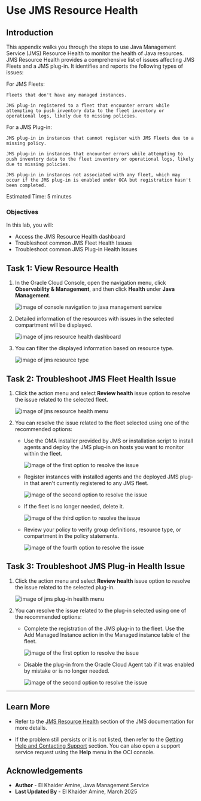# Use JMS Resource Health

## Introduction  
This appendix walks you through the steps to use Java Management Service (JMS) Resource Health to monitor the health of Java resources.
JMS Resource Health provides a comprehensive list of issues affecting JMS Fleets and a JMS plug-in. It identifies and reports the following types of issues:

For JMS Fleets:

```
Fleets that don't have any managed instances.
```
```
JMS plug-in registered to a fleet that encounter errors while attempting to push inventory data to the fleet inventory or operational logs, likely due to missing policies.
```

For a JMS Plug-in:
```
JMS plug-in in instances that cannot register with JMS Fleets due to a missing policy.
```
```
JMS plug-in in instances that encounter errors while attempting to push inventory data to the fleet inventory or operational logs, likely due to missing policies.
```
```
JMS plug-in in instances not associated with any fleet, which may occur if the JMS plug-in is enabled under OCA but registration hasn't been completed.
```
Estimated Time: 5 minutes

### Objectives
In this lab, you will:
- Access the JMS Resource Health dashboard
- Troubleshoot common JMS Fleet Health Issues
- Troubleshoot common JMS Plug-in Health Issues


## Task 1: View Resource Health

1. In the Oracle Cloud Console, open the navigation menu, click **Observability & Management**, and then click **Health** under **Java Management**.

    ![image of console navigation to java management service](images/console-navigation-jms.png)

2. Detailed information of the resources with issues in the selected compartment will be displayed.

    ![image of jms resource health dashboard](images/jms-resource-health.png)

3. You can filter the displayed information based on resource type.

    ![image of jms resource type](images/jms-resource-types.png)

## Task 2: Troubleshoot JMS Fleet Health Issue

1. Click the action menu and select **Review health** issue option to resolve the issue related to the selected fleet.

    ![image of jms resource health menu](images/jms-resource-health-menu.png)

2. You can resolve the issue related to the fleet selected using one of the recommended options:
    * Use the OMA installer provided by JMS or installation script to install agents and deploy the JMS plug-in on hosts you want to monitor within the fleet.

        ![image of the first option to resolve the issue](images/review-fleet-issue-1.png)

    * Register instances with installed agents and the deployed JMS plug-in that aren't currently registered to any JMS fleet.

        ![image of the second option to resolve the issue](images/review-fleet-issue-2.png)

    * If the fleet is no longer needed, delete it.

        ![image of the third option to resolve the issue](images/review-fleet-issue-3.png)

    * Review your policy to verify group definitions, resource type, or compartment in the policy statements.

        ![image of the fourth option to resolve the issue](images/review-fleet-issue-4.png)

## Task 3: Troubleshoot JMS Plug-in Health Issue

1. Click the action menu and select **Review health** issue option to resolve the issue related to the selected plug-in.

    ![image of jms plug-in health menu](images/jms-plugin-health-menu.png)

2. You can resolve the issue related to the plug-in selected using one of the recommended options:
    * Complete the registration of the JMS plug-in to the fleet. Use the Add Managed Instance action in the Managed instance table of the fleet.

        ![image of the first option to resolve the issue](images/review-plugin-issue-1.png)

    * Disable the plug-in from the Oracle Cloud Agent tab if it was enabled by mistake or is no longer needed.

        ![image of the second option to resolve the issue](images/review-plugin-issue-2.png)


---


## Learn More

* Refer to the [JMS Resource Health](https://docs.oracle.com/en-us/iaas/jms/doc/resource-health.html) section of the JMS documentation for more details.

* If the problem still persists or it is not listed, then refer to the [Getting Help and Contacting Support](https://docs.oracle.com/en-us/iaas/Content/GSG/Tasks/contactingsupport.htm) section. You can also open a support service request using the **Help** menu in the OCI console.



## Acknowledgements

* **Author** - El Khaider Amine, Java Management Service
* **Last Updated By** - El Khaider Amine, March 2025
